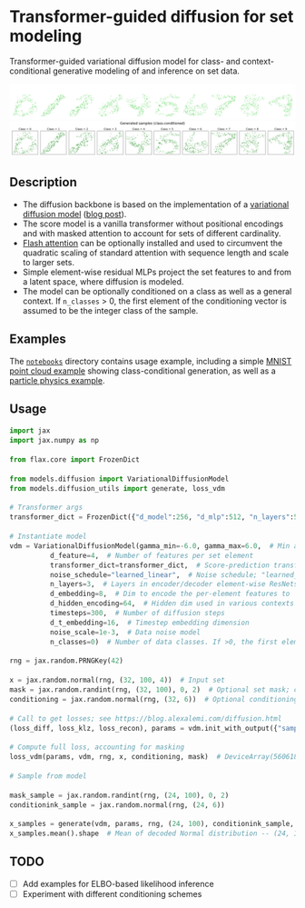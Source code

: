 # Transformer-guided diffusion for set modeling

Transformer-guided variational diffusion model for class- and context-conditional generative modeling of and inference on set data.

![MNIST](./notebooks/mnist_dark.png#gh-dark-mode-only)
![MNIST](./notebooks/mnist_light.png#gh-light-mode-only)

## Description

- The diffusion backbone is based on the implementation of a [variational diffusion model](https://github.com/google-research/vdm) ([blog post](https://blog.alexalemi.com/diffusion.html)). 
- The score model is a vanilla transformer without positional encodings and with masked attention to account for sets of different cardinality.
- [Flash attention](https://github.com/lucidrains/flash-attention-jax) can be optionally installed and used to circumvent the quadratic scaling of standard attention with sequence length and scale to larger sets.
- Simple element-wise residual MLPs project the set features to and from a latent space, where diffusion is modeled.
- The model can be optionally conditioned on a class as well as a general context. If `n_classes` > 0, the first element of the conditioning vector is assumed to be the integer class of the sample.

## Examples

The [`notebooks`](notebooks/) directory contains usage example, including a simple [MNIST point cloud example](notebooks/example-mnist.ipynb) showing class-conditional generation, as well as a [particle physics example](notebooks/example-jets.ipynb). 

## Usage

``` py
import jax
import jax.numpy as np

from flax.core import FrozenDict

from models.diffusion import VariationalDiffusionModel
from models.diffusion_utils import generate, loss_vdm

# Transformer args
transformer_dict = FrozenDict({"d_model":256, "d_mlp":512, "n_layers":5, "n_heads":4, "flash_attention":True})

# Instantiate model
vdm = VariationalDiffusionModel(gamma_min=-6.0, gamma_max=6.0,  # Min and max initial log-SNR in the noise schedule
          d_feature=4,  # Number of features per set element
          transformer_dict=transformer_dict,  # Score-prediction transformer parameters
          noise_schedule="learned_linear",  # Noise schedule; "learned_linear" or "scalar"
          n_layers=3,  # Layers in encoder/decoder element-wise ResNets
          d_embedding=8,  # Dim to encode the per-element features to
          d_hidden_encoding=64,  # Hidden dim used in various contexts (for embedding context, 4 * for encoding/decoding in ResNets)
          timesteps=300,  # Number of diffusion steps
          d_t_embedding=16,  # Timestep embedding dimension
          noise_scale=1e-3,  # Data noise model
          n_classes=0)  # Number of data classes. If >0, the first element of the conditioning vector is assumed to be integer class.

rng = jax.random.PRNGKey(42)

x = jax.random.normal(rng, (32, 100, 4))  # Input set
mask = jax.random.randint(rng, (32, 100), 0, 2)  # Optional set mask; can be `None`
conditioning = jax.random.normal(rng, (32, 6))  # Optional conditioning context; can be `None`

# Call to get losses; see https://blog.alexalemi.com/diffusion.html
(loss_diff, loss_klz, loss_recon), params = vdm.init_with_output({"sample": rng, "params": rng, "uncond":rng}, x, conditioning, mask)

# Compute full loss, accounting for masking
loss_vdm(params, vdm, rng, x, conditioning, mask)  # DeviceArray(5606182.5, dtype=float32)

# Sample from model

mask_sample = jax.random.randint(rng, (24, 100), 0, 2)
conditionink_sample = jax.random.normal(rng, (24, 6))

x_samples = generate(vdm, params, rng, (24, 100), conditionink_sample, mask_sample)
x_samples.mean().shape  # Mean of decoded Normal distribution -- (24, 100, 4)
```

## TODO

- [ ] Add examples for ELBO-based likelihood inference
- [ ] Experiment with different conditioning schemes
